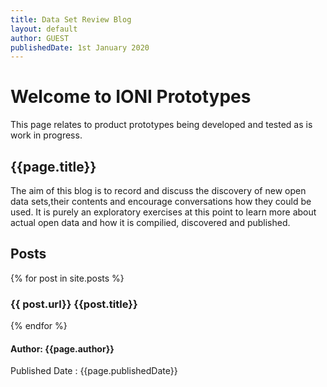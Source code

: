 ```yaml
---
title: Data Set Review Blog
layout: default
author: GUEST
publishedDate: 1st January 2020
---
```


# Welcome to IONI Prototypes

This page relates to product prototypes being developed and tested as is work in progress.

## {{page.title}} 

The aim of this blog is to record and discuss the discovery of new open data sets,their contents and encourage  conversations how they could be used. It is purely an exploratory exercises at this point to learn more about actual open data and how it is compilied, discovered and published.

## Posts
{% for post in site.posts %}
### {{ post.url}}  {{post.title}}
{% endfor %} 

#### Author: {{page.author}}

Published Date : {{page.publishedDate}}
